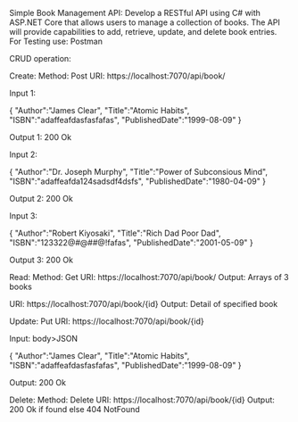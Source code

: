 Simple Book Management API:
Develop a RESTful API using C# with ASP.NET Core that allows users to manage a collection of books.
The API will provide capabilities to add, retrieve, update, and delete book entries.
For Testing use: Postman

CRUD operation:

Create:
Method: Post
URI: https://localhost:7070/api/book/

Input 1: 

{
    "Author":"James Clear",
    "Title":"Atomic Habits",
    "ISBN":"adaffeafdasfasfafas",
    "PublishedDate":"1999-08-09"
}

Output 1: 200 Ok

Input 2: 

{
    "Author":"Dr. Joseph Murphy",
    "Title":"Power of Subconsious Mind",
    "ISBN":"adaffeafda124sadsdf4dsfs",
    "PublishedDate":"1980-04-09"
}

Output 2: 200 Ok

Input 3: 

{
    "Author":"Robert Kiyosaki",
    "Title":"Rich Dad Poor Dad",
    "ISBN":"123322@#@##@!fafas",
    "PublishedDate":"2001-05-09"
}

Output 3: 200 Ok

Read:
Method: Get
URI: https://localhost:7070/api/book/
Output: Arrays of 3 books

URI: https://localhost:7070/api/book/{id}
Output: Detail of specified book

Update: Put
URI: https://localhost:7070/api/book/{id}

Input: body>JSON

{
    "Author":"James Clear",
    "Title":"Atomic Habits",
    "ISBN":"adaffeafdasfasfafas",
    "PublishedDate":"1999-08-09"
}

Output: 200 Ok

Delete:
Method: Delete
URI: https://localhost:7070/api/book/{id}
Output: 200 Ok if found else 404 NotFound
